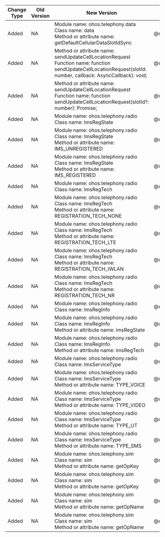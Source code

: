 | Change Type | Old Version | New Version | d.ts File |
| ---- | ------ | ------ | -------- |
|Added|NA|Module name: ohos.telephony.data<br>Class name: data<br>Method or attribute name: getDefaultCellularDataSlotIdSync|@ohos.telephony.data.d.ts|
|Added|NA|Method or attribute name: sendUpdateCellLocationRequest<br>Function name: function sendUpdateCellLocationRequest(slotId: number, callback: AsyncCallback<void>): void;|@ohos.telephony.radio.d.ts|
|Added|NA|Method or attribute name: sendUpdateCellLocationRequest<br>Function name: function sendUpdateCellLocationRequest(slotId?: number): Promise<void>;|@ohos.telephony.radio.d.ts|
|Added|NA|Module name: ohos.telephony.radio<br>Class name: ImsRegState|@ohos.telephony.radio.d.ts|
|Added|NA|Module name: ohos.telephony.radio<br>Class name: ImsRegState<br>Method or attribute name: IMS_UNREGISTERED|@ohos.telephony.radio.d.ts|
|Added|NA|Module name: ohos.telephony.radio<br>Class name: ImsRegState<br>Method or attribute name: IMS_REGISTERED|@ohos.telephony.radio.d.ts|
|Added|NA|Module name: ohos.telephony.radio<br>Class name: ImsRegTech|@ohos.telephony.radio.d.ts|
|Added|NA|Module name: ohos.telephony.radio<br>Class name: ImsRegTech<br>Method or attribute name: REGISTRATION_TECH_NONE|@ohos.telephony.radio.d.ts|
|Added|NA|Module name: ohos.telephony.radio<br>Class name: ImsRegTech<br>Method or attribute name: REGISTRATION_TECH_LTE|@ohos.telephony.radio.d.ts|
|Added|NA|Module name: ohos.telephony.radio<br>Class name: ImsRegTech<br>Method or attribute name: REGISTRATION_TECH_IWLAN|@ohos.telephony.radio.d.ts|
|Added|NA|Module name: ohos.telephony.radio<br>Class name: ImsRegTech<br>Method or attribute name: REGISTRATION_TECH_NR|@ohos.telephony.radio.d.ts|
|Added|NA|Module name: ohos.telephony.radio<br>Class name: ImsRegInfo|@ohos.telephony.radio.d.ts|
|Added|NA|Module name: ohos.telephony.radio<br>Class name: ImsRegInfo<br>Method or attribute name: imsRegState|@ohos.telephony.radio.d.ts|
|Added|NA|Module name: ohos.telephony.radio<br>Class name: ImsRegInfo<br>Method or attribute name: imsRegTech|@ohos.telephony.radio.d.ts|
|Added|NA|Module name: ohos.telephony.radio<br>Class name: ImsServiceType|@ohos.telephony.radio.d.ts|
|Added|NA|Module name: ohos.telephony.radio<br>Class name: ImsServiceType<br>Method or attribute name: TYPE_VOICE|@ohos.telephony.radio.d.ts|
|Added|NA|Module name: ohos.telephony.radio<br>Class name: ImsServiceType<br>Method or attribute name: TYPE_VIDEO|@ohos.telephony.radio.d.ts|
|Added|NA|Module name: ohos.telephony.radio<br>Class name: ImsServiceType<br>Method or attribute name: TYPE_UT|@ohos.telephony.radio.d.ts|
|Added|NA|Module name: ohos.telephony.radio<br>Class name: ImsServiceType<br>Method or attribute name: TYPE_SMS|@ohos.telephony.radio.d.ts|
|Added|NA|Module name: ohos.telephony.sim<br>Class name: sim<br>Method or attribute name: getOpKey|@ohos.telephony.sim.d.ts|
|Added|NA|Module name: ohos.telephony.sim<br>Class name: sim<br>Method or attribute name: getOpKey|@ohos.telephony.sim.d.ts|
|Added|NA|Module name: ohos.telephony.sim<br>Class name: sim<br>Method or attribute name: getOpName|@ohos.telephony.sim.d.ts|
|Added|NA|Module name: ohos.telephony.sim<br>Class name: sim<br>Method or attribute name: getOpName|@ohos.telephony.sim.d.ts|
